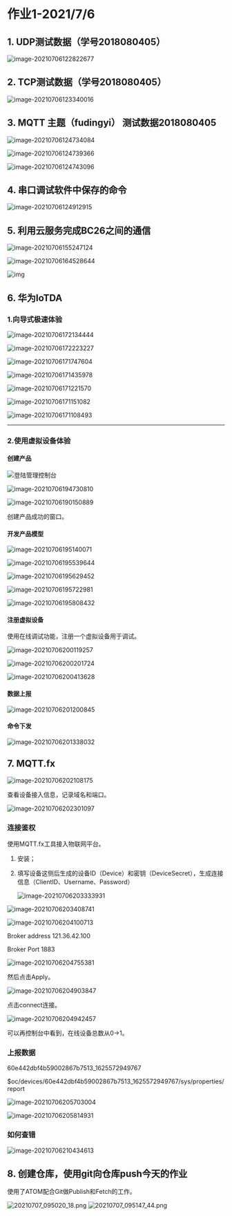 # 作业1-2021/7/6

## 1. UDP测试数据（学号2018080405）

![image-20210706122822677](1-20210706.assets\image-20210706122822677.png)

## 2. TCP测试数据（学号2018080405）

![image-20210706123340016](1-20210706.assets\image-20210706123340016.png)

## 3. MQTT 主题（fudingyi） 测试数据2018080405

![image-20210706124734084](1-20210706.assets\image-20210706124734084.png)

![image-20210706124739366](1-20210706.assets\image-20210706124739366.png)

![image-20210706124743096](1-20210706.assets\image-20210706124743096.png)

## 4. 串口调试软件中保存的命令

![image-20210706124912915](1-20210706.assets\image-20210706124912915.png)

## 5. 利用云服务完成BC26之间的通信

![image-20210706155247124](1-20210706.assets\image-20210706155247124.png)

![image-20210706164528644](1-20210706.assets\image-20210706164528644.png)

![img](file:///D:\聊天记录\1004824521\Image\Group2\4G\3Q\4G3QSGQXPB{ZHYBD@CVJG0X.png)

## 6. 华为IoTDA

### 1.向导式极速体验

![image-20210706172134444](1-20210706.assets\image-20210706172134444.png)

![image-20210706172223227](1-20210706.assets\image-20210706172223227.png)

![image-20210706171747604](1-20210706.assets\image-20210706171747604.png)

![image-20210706171435978](1-20210706.assets\image-20210706171435978.png)

![image-20210706171221570](1-20210706.assets\image-20210706171221570.png)

![image-20210706171151082](1-20210706.assets\image-20210706171151082.png)

![image-20210706171108493](1-20210706.assets\image-20210706171108493.png)

---



### 2.使用虚拟设备体验

#### 创建产品

![登陆管理控制台](1-20210706.assets\image-20210706175444769.png)

![image-20210706194730810](1-20210706.assets\image-20210706194730810.png)

![image-20210706190150889](1-20210706.assets\image-20210706190150889.png)

创建产品成功的窗口。

#### 开发产品模型

![image-20210706195140071](1-20210706.assets\image-20210706195140071.png)

![image-20210706195539644](1-20210706.assets\image-20210706195539644.png)

![image-20210706195629452](1-20210706.assets\image-20210706195629452.png)



![image-20210706195722981](1-20210706.assets\image-20210706195722981.png)

![image-20210706195808432](1-20210706.assets\image-20210706195808432.png)



#### 注册虚拟设备

使用在线调试功能，注册一个虚拟设备用于调试。

![image-20210706200119257](1-20210706.assets\image-20210706200119257.png)

![image-20210706200201724](1-20210706.assets\image-20210706200201724.png)

![image-20210706200413628](1-20210706.assets\image-20210706200413628.png)

#### 数据上报

![image-20210706201200845](1-20210706.assets\image-20210706201200845.png)

#### 命令下发

![image-20210706201338032](1-20210706.assets\image-20210706201338032.png)

## 7. MQTT.fx

![image-20210706202108175](1-20210706.assets\image-20210706202108175.png)

查看设备接入信息，记录域名和端口。

![image-20210706202301097](1-20210706.assets\image-20210706202301097.png)

### 连接鉴权

使用MQTT.fx工具接入物联网平台。

1. 安装；

2. 填写设备这侧后生成的设备ID（Device）和密钥（DeviceSecret），生成连接信息（ClientID、Username、Password）

   ![image-20210706203333931](1-20210706.assets\image-20210706203333931.png)

![image-20210706203408741](1-20210706.assets\image-20210706203408741.png)

![image-20210706204100713](1-20210706.assets\image-20210706204100713.png)

Broker address 121.36.42.100

Broker Port 1883

![image-20210706204755381](1-20210706.assets\image-20210706204755381.png)

然后点击Apply。

![image-20210706204903847](1-20210706.assets\image-20210706204903847.png)

点击connect连接。

![image-20210706204942457](1-20210706.assets\image-20210706204942457.png)

可以再控制台中看到，在线设备总数从0->1。

### 上报数据

60e442dbf4b59002867b7513_1625572949767

$oc/devices/60e442dbf4b59002867b7513_1625572949767/sys/properties/report

![image-20210706205703004](1-20210706.assets\image-20210706205703004.png)

![image-20210706205814931](1-20210706.assets\image-20210706205814931.png)

### 如何查错

![image-20210706210434613](1-20210706.assets\image-20210706210434613.png)


## 8. 创建仓库，使用git向仓库push今天的作业
使用了ATOM配合Git做Publish和Fetch的工作。

![20210707_095020_18.png](images\20210707_095020_18.png)
![20210707_095147_44.png](images\20210707_095147_44.png)
